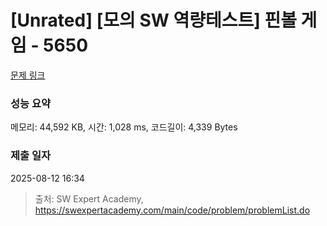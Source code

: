 # [Unrated] [모의 SW 역량테스트] 핀볼 게임 - 5650 

[문제 링크](https://swexpertacademy.com/main/code/problem/problemDetail.do?contestProbId=AWXRF8s6ezEDFAUo) 

### 성능 요약

메모리: 44,592 KB, 시간: 1,028 ms, 코드길이: 4,339 Bytes

### 제출 일자

2025-08-12 16:34



> 출처: SW Expert Academy, https://swexpertacademy.com/main/code/problem/problemList.do
